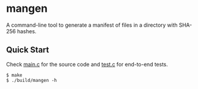 # mangen

A command-line tool to generate a manifest of files in a directory with SHA-256 hashes.

## Quick Start

Check [main.c](./src/main.c) for the source code and [test.c](./src/test.c) for end-to-end tests.

```console
$ make
$ ./build/mangen -h
